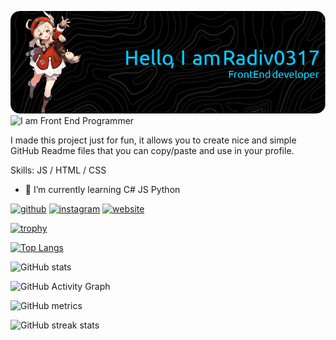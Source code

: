 ![Header](./github-header-image.png)
![I am Front End Programmer](https://i.pinimg.com/originals/3c/f2/e5/3cf2e50f44227fceed70b89a758d8570.gif)

I made this project just for fun, it allows you to create nice and simple GitHub Readme files that you can copy/paste and use in your profile.

Skills:  JS / HTML / CSS

- 🌱 I’m currently learning C# JS Python 


[<img src='https://cdn.jsdelivr.net/npm/simple-icons@3.0.1/icons/github.svg' alt='github' height='40'>](https://github.com/Radiv0317)  [<img src='https://cdn.jsdelivr.net/npm/simple-icons@3.0.1/icons/instagram.svg' alt='instagram' height='40'>](https://www.instagram.com/maikelf.apk/)  [<img src='https://cdn.jsdelivr.net/npm/simple-icons@3.0.1/icons/icloud.svg' alt='website' height='40'>](https://maikelfapk.site)  

[![trophy](https://github-profile-trophy.vercel.app/?username=Radiv0317)](https://github.com/ryo-ma/github-profile-trophy)

[![Top Langs](https://github-readme-stats.vercel.app/api/top-langs/?username=Radiv0317)](https://github.com/anuraghazra/github-readme-stats)

![GitHub stats](https://github-readme-stats.vercel.app/api?username=Radiv0317&show_icons=true)  

![GitHub Activity Graph](https://activity-graph.herokuapp.com/graph?username=Radiv0317)  

![GitHub metrics](https://metrics.lecoq.io/Radiv0317)  

![GitHub streak stats](https://github-readme-streak-stats.herokuapp.com/?user=Radiv0317)  



